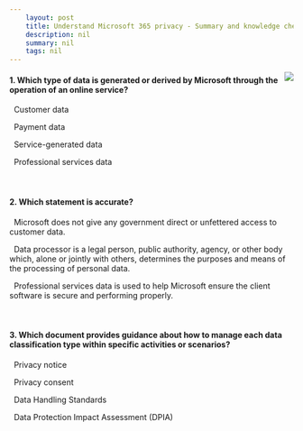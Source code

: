 ```yaml
---
    layout: post
    title: Understand Microsoft 365 privacy - Summary and knowledge check
    description: nil
    summary: nil
    tags: nil
---
```



 <a target="_blank" href="https://docs.microsoft.com/en-us/learn/modules/audit-privacy/summary-knowledge-check/"><i class="fas fa-external-link-alt"></i> </a>
 <img align="right" src="https://docs.microsoft.com/en-us/learn/achievements/understand-microsoft-365-privacy.svg">
####  1. Which type of data is generated or derived by Microsoft through the operation of an online service?


<i class='far fa-square'></i> &nbsp;&nbsp;Customer data

<i class='far fa-square'></i> &nbsp;&nbsp;Payment data

<i class='fas fa-check-square' style='color: Dodgerblue;'></i> &nbsp;&nbsp;Service-generated data

<i class='far fa-square'></i> &nbsp;&nbsp;Professional services data
<br />
<br />
<br />

####  2. Which statement is accurate?


<i class='fas fa-check-square' style='color: Dodgerblue;'></i> &nbsp;&nbsp;Microsoft does not give any government direct or unfettered access to customer data.

<i class='far fa-square'></i> &nbsp;&nbsp;Data processor is a legal person, public authority, agency, or other body which, alone or jointly with others, determines the purposes and means of the processing of personal data.

<i class='far fa-square'></i> &nbsp;&nbsp;Professional services data is used to help Microsoft ensure the client software is secure and performing properly.
<br />
<br />
<br />

####  3. Which document provides guidance about how to manage each data classification type within specific activities or scenarios?


<i class='far fa-square'></i> &nbsp;&nbsp;Privacy notice

<i class='far fa-square'></i> &nbsp;&nbsp;Privacy consent

<i class='fas fa-check-square' style='color: Dodgerblue;'></i> &nbsp;&nbsp;Data Handling Standards

<i class='far fa-square'></i> &nbsp;&nbsp;Data Protection Impact Assessment (DPIA)
<br />
<br />
<br />
